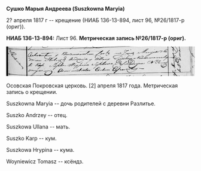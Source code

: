 **Сушко Марыя Андреева (Suszkowna Maryia)**

2? апреля 1817 г -- крещение (НИАБ 136-13-894, лист 96, №26/1817-р
(ориг)).

**НИАБ 136-13-894:** Лист 96. **Метрическая запись №26/1817-р (ориг).**

![](./media/572085a14f0a23f42e1f7a6f6c90a587afba63f7.png)

Осовская Покровская церковь. \[2\] апреля 1817 года. Метрическая запись
о крещении.

Suszkowna Maryia -- дочь родителей с деревни Разлитье.

Suszko Andrzey -- отец.

Suszkowa Ullana -- мать.

Suszko Karp -- кум.

Suszkowa Hrypina -- кума.

Woyniewicz Tomasz -- ксёндз.
